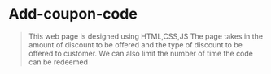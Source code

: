 # Add-coupon-code
>This web page is designed using HTML,CSS,JS
>The page takes in the amount of discount to be offered and the type of discount to be offered to customer.
>We can also limit the number of time the code can be redeemed
